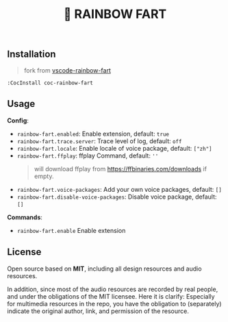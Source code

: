 <h1 align="center">
  <br>
  🌈 RAINBOW FART
  <br>
  <br>
</h1>

## Installation

> fork from [vscode-rainbow-fart](https://github.com/SaekiRaku/vscode-rainbow-fart)

``` vim
:CocInstall coc-rainbow-fart
```

## Usage

**Config**:

- `rainbow-fart.enabled`: Enable extension, default: `true`
- `rainbow-fart.trace.server`: Trace level of log, default: `off`
- `rainbow-fart.locale`: Enable locale of voice package, default: `["zh"]`
- `rainbow-fart.ffplay`: ffplay Command, default: `''`
  > will download ffplay from https://ffbinaries.com/downloads if empty.
- `rainbow-fart.voice-packages`: Add your own voice packages, default: `[]`
- `rainbow-fart.disable-voice-packages`: Disable voice package, default: `[]`

**Commands**:

- `rainbow-fart.enable` Enable extension

## License

Open source based on **MIT**, including all design resources and audio resources.

In addition, since most of the audio resources are recorded by real people, and under the obligations of the MIT licensee. Here it is clarify: Especially for multimedia resources in the repo, you have the obligation to (separately) indicate the original author, link, and permission of the resource.
